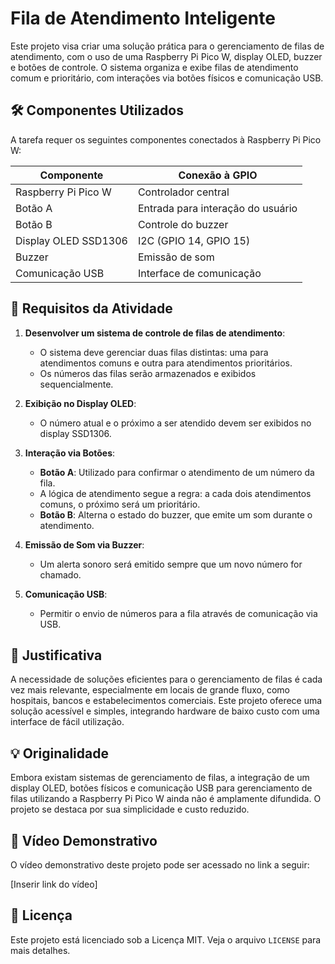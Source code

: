 # Fila de Atendimento Inteligente

Este projeto visa criar uma solução prática para o gerenciamento de filas de atendimento, com o uso de uma Raspberry Pi Pico W, display OLED, buzzer e botões de controle. O sistema organiza e exibe filas de atendimento comum e prioritário, com interações via botões físicos e comunicação USB.

## 🛠 Componentes Utilizados

A tarefa requer os seguintes componentes conectados à Raspberry Pi Pico W:

| Componente               | Conexão à GPIO    |
|--------------------------|------------------|
| Raspberry Pi Pico W      | Controlador central |
| Botão A                  | Entrada para interação do usuário |
| Botão B                  | Controle do buzzer |
| Display OLED SSD1306     | I2C (GPIO 14, GPIO 15) |
| Buzzer                   | Emissão de som |
| Comunicação USB          | Interface de comunicação |

## 📌 Requisitos da Atividade

1. **Desenvolver um sistema de controle de filas de atendimento**:
   - O sistema deve gerenciar duas filas distintas: uma para atendimentos comuns e outra para atendimentos prioritários.
   - Os números das filas serão armazenados e exibidos sequencialmente.

2. **Exibição no Display OLED**:
   - O número atual e o próximo a ser atendido devem ser exibidos no display SSD1306.
   
3. **Interação via Botões**:
   - **Botão A**: Utilizado para confirmar o atendimento de um número da fila.
   - A lógica de atendimento segue a regra: a cada dois atendimentos comuns, o próximo será um prioritário.
   - **Botão B**: Alterna o estado do buzzer, que emite um som durante o atendimento.

4. **Emissão de Som via Buzzer**:
   - Um alerta sonoro será emitido sempre que um novo número for chamado.

5. **Comunicação USB**:
   - Permitir o envio de números para a fila através de comunicação via USB.

## 🎯 Justificativa

A necessidade de soluções eficientes para o gerenciamento de filas é cada vez mais relevante, especialmente em locais de grande fluxo, como hospitais, bancos e estabelecimentos comerciais. Este projeto oferece uma solução acessível e simples, integrando hardware de baixo custo com uma interface de fácil utilização.

## 💡 Originalidade

Embora existam sistemas de gerenciamento de filas, a integração de um display OLED, botões físicos e comunicação USB para gerenciamento de filas utilizando a Raspberry Pi Pico W ainda não é amplamente difundida. O projeto se destaca por sua simplicidade e custo reduzido.

## 🎥 Vídeo Demonstrativo

O vídeo demonstrativo deste projeto pode ser acessado no link a seguir:

[Inserir link do vídeo]

## 📜 Licença

Este projeto está licenciado sob a Licença MIT. Veja o arquivo `LICENSE` para mais detalhes.
